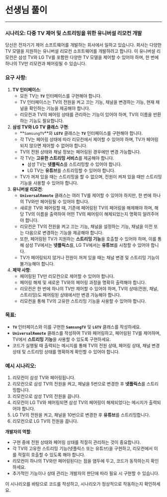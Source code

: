 # 선생님 풀이
***
### 시나리오: 다중 TV 제어 및 스트리밍을 위한 유니버설 리모컨 개발

당신은 전자기기 제어 소프트웨어를 개발하는 회사에서 일하고 있습니다. 회사는 다양한 TV 모델을 지원하는 유니버설 리모컨 소프트웨어를 개발하려고 합니다. 이 유니버설 리모컨은 삼성 TV와 LG TV를 포함한 다양한 TV 모델을 제어할 수 있어야 하며, 한 번에 하나의 TV만 리모컨과 페어링될 수 있습니다.

### **요구 사항:**

1. **TV 인터페이스**:
    - 모든 TV는 **`TV`** 인터페이스를 구현해야 합니다.
    - TV 인터페이스는 TV의 전원을 켜고 끄는 기능, 채널을 변경하는 기능, 현재 채널을 확인하는 기능을 제공해야 합니다.
    - 리모컨과 TV의 페어링 상태를 관리하는 기능이 있어야 하며, TV의 이름을 반환하는 기능도 필요합니다.
2. **삼성 TV와 LG TV 클래스 구현**:
    - **`SamsungTV`**와 **`LGTV`** 클래스는 **`TV`** 인터페이스를 구현해야 합니다.
    - 각 TV는 페어링 상태에 따라 리모컨에서 제어할 수 있어야 하며, TV가 페어링되지 않으면 제어할 수 없어야 합니다.
    - TV의 전원 상태와 채널 정보는 페어링된 경우에만 변경 가능합니다.
    - 각 TV는 **고유한 스트리밍 서비스**를 제공해야 합니다.
        - 삼성 TV는 **넷플릭스**를 스트리밍할 수 있어야 합니다.
        - LG TV는 **유튜브**를 스트리밍할 수 있어야 합니다.
    - TV가 꺼져 있을 때는 스트리밍을 할 수 없으며, 전원이 켜져 있을 때만 스트리밍 기능을 사용할 수 있어야 합니다.
3. **유니버설 리모컨**:
    - **`UniversalRemote`** 클래스는 여러 TV를 제어할 수 있어야 하지만, 한 번에 하나의 TV와만 페어링될 수 있어야 합니다.
    - 새로운 TV와 페어링할 때, 기존에 페어링된 TV의 페어링을 해제해야 하며, 해당 TV의 이름을 출력하여 어떤 TV의 페어링이 해제되었는지 명확히 알려주어야 합니다.
    - 리모컨은 TV의 전원을 켜고 끄는 기능, 채널을 설정하는 기능, 채널을 이전 또는 다음으로 변경하는 기능을 제공해야 합니다.
    - 또한, 페어링된 TV가 지원하는 **스트리밍 기능**을 호출할 수 있어야 하며, 이를 통해 삼성 TV에서는 **넷플릭스**를, LG TV에서는 **유튜브**를 시청할 수 있어야 합니다.
    - TV가 페어링되지 않거나 전원이 꺼져 있을 때는 채널 변경 및 스트리밍 기능이 불가능해야 합니다.
4. **제약 사항**:
    - 페어링된 TV만 리모컨으로 제어할 수 있어야 합니다.
    - 페어링 해제 및 새로운 TV와의 페어링 과정을 명확히 출력해야 합니다.
    - 리모컨은 한 번에 하나의 TV만 제어할 수 있어야 하며, TV의 상태(전원, 채널, 스트리밍)도 페어링된 상태에서만 변경 가능해야 합니다.
    - 리모컨을 통해 TV의 고유한 스트리밍 기능을 사용할 수 있어야 합니다.

### **목표:**

- **`TV`** 인터페이스와 이를 구현한 **`SamsungTV`** 및 **`LGTV`** 클래스를 작성하세요.
- **`UniversalRemote`** 클래스를 작성하여 TV와 페어링하고, 페어링된 TV를 제어하며, TV에서 **스트리밍 기능**을 사용할 수 있도록 구현하세요.
- 코드가 실행될 때 출력되는 메시지를 통해 TV의 전원 상태, 페어링 상태, 채널 변경 상태 및 스트리밍 상태를 명확하게 확인할 수 있어야 합니다.

### **예시 시나리오:**

1. 리모컨이 삼성 TV와 페어링됩니다.
2. 리모컨으로 삼성 TV의 전원을 켜고, 채널을 5번으로 변경한 후 **넷플릭스**를 스트리밍합니다.
3. 리모컨으로 삼성 TV의 전원을 끕니다.
4. 리모컨이 LG TV와 페어링되면 삼성 TV의 페어링이 해제되었다는 메시지가 출력되어야 합니다.
5. LG TV의 전원을 켜고, 채널을 10번으로 변경한 후 **유튜브**를 스트리밍합니다.
6. 리모컨으로 LG TV의 전원을 끕니다.

**개발자의 역할**:

- 구현 중에 전원 상태와 페어링 상태를 적절히 관리하는 것이 중요합니다.
- 각 TV의 고유한 스트리밍 기능(넷플릭스 또는 유튜브)을 구현하고, 리모컨에서 이를 적절히 호출할 수 있도록 해야 합니다.
- 리모컨이 하나의 TV와만 페어링된다는 점을 염두에 두고, 코드가 동작하는지 확인하세요.
- 추가적인 기능이나 상태 관리는 개발자의 판단에 따라 필요 시 구현할 수 있습니다.

이 시나리오를 바탕으로 코드를 작성하고, 시나리오가 정상적으로 작동하는지 확인하세요.
